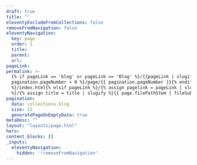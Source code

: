 ```yaml
---
draft: true
title: ""
eleventyExcludeFromCollections: false
removeFromNavigation: false
eleventyNavigation:
  key: page
  order: 1
  title:
  parent:
  url:
pageLink: 
permalink: >-
  {% if pageLink == 'blog' or pageLink == 'Blog' %}/{{pageLink | slugify}}{% if
  pagination.pageNumber > 0 %}/page/{{ pagination.pageNumber }}{% endif
  %}/index.html{% elsif pageLink %}/{% assign pagelink = pageLink | slugify %}{{  page.filePathStem | fileSubstringFilter | append: pagelink }}/index.html{% else
  %}/{% assign title = title | slugify %}{{ page.filePathStem | fileSubstringFilter | append: title }}/index.html{%endif %}
pagination:
  data: collections.blog
  size: 22
  generatePageOnEmptyData: true
metaDesc: ""
layout: "layouts/page.html"
hero:
content_blocks: []
_inputs:
  eleventyNavigation:
    hidden: '!removeFromNavigation'
---
```

